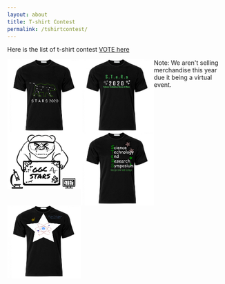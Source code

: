 ```yaml
---
layout: about
title: T-shirt Contest
permalink: /tshirtcontest/
---
```


Here is the list of t-shirt contest  <a href="https://ggc.az1.qualtrics.com/jfe/form/SV_3fVkT5VXAk2SkhE"> VOTE here </a> 

<img src="/assets/images/tshirts/Lisa Tang.png" style="max-width:170px; max-height:170px; float: left;">
<img src="/assets/images/tshirts/STARStshirt_HeidiBolte.png" style="max-width:170px; max-height:170px; float: left;">
<img src="/assets/images/tshirts/Miguel Lago.png" style="max-width:170px; max-height:170px; float: left;">
<img src="/assets/images/tshirts/DaisyAguilar.png" style="max-width:170px; max-height:170px; float: left;">
<img src="/assets/images/tshirts/CassandraRichemond.png" style="max-width:170px; max-height:170px; float: left;">



Note: We aren't selling merchandise this year due it being a virtual event.
